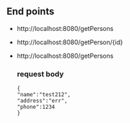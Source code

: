 ## End points
* http://localhost:8080/getPersons
* http://localhost:8080/getPerson/{id} 
* http://localhost:8080/getPersons

    ### request body

    ```
    {
	"name":"test212",
	"address":"err",
	"phone":1234
    }
    ```